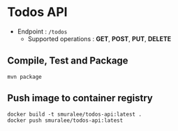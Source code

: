 # Todos API

- Endpoint : `/todos`
    - Supported operations : **GET**, **POST**, **PUT**, **DELETE**
  
## Compile, Test and Package

```shell
mvn package
```

## Push image to container registry

```shell
docker build -t smuralee/todos-api:latest .
docker push smuralee/todos-api:latest
```
